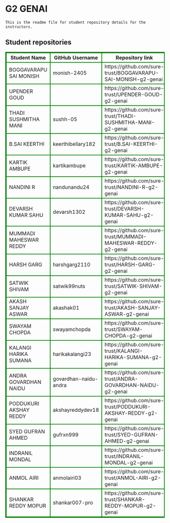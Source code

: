 # G2 GENAI
    This is the readme file for student repository details for the instructors.
## Student repositories 
<table style="border : 2px solid green; width:100%;">
<tr >
<th style="border : 2px solid green;">Student Name</th>
<th style="border : 2px solid green;">GitHub Username</th>
<th style="border : 2px solid green;">Repository link</th>
</tr>
<tr style="border : 2px solid green;">
<td style="border : 2px solid green;">BOGGAVARAPU SAI MONISH</td> 

<td style="border : 2px solid green;">monish-2405</td> 

<td style="border : 2px solid green;">https://github.com/sure-trust/BOGGAVARAPU-SAI-MONISH-g2-genai</td> 
</tr>

<tr style="border : 2px solid green;">
<td style="border : 2px solid green;">UPENDER GOUD</td> 

<td style="border : 2px solid green;"></td> 

<td style="border : 2px solid green;">https://github.com/sure-trust/UPENDER-GOUD-g2-genai</td> 
</tr>

<tr style="border : 2px solid green;">
<td style="border : 2px solid green;">THADI SUSHMITHA MANI</td> 

<td style="border : 2px solid green;">sushh-05</td> 

<td style="border : 2px solid green;">https://github.com/sure-trust/THADI-SUSHMITHA-MANI-g2-genai</td> 
</tr>

<tr style="border : 2px solid green;">
<td style="border : 2px solid green;">B.SAI KEERTHI</td> 

<td style="border : 2px solid green;">keerthibellary182</td> 

<td style="border : 2px solid green;">https://github.com/sure-trust/B.SAI-KEERTHI-g2-genai</td> 
</tr>

<tr style="border : 2px solid green;">
<td style="border : 2px solid green;">KARTIK AMBUPE</td> 

<td style="border : 2px solid green;">kartikambupe</td> 

<td style="border : 2px solid green;">https://github.com/sure-trust/KARTIK-AMBUPE-g2-genai</td> 
</tr>

<tr style="border : 2px solid green;">
<td style="border : 2px solid green;">NANDINI R</td> 

<td style="border : 2px solid green;">nandunandu24</td> 

<td style="border : 2px solid green;">https://github.com/sure-trust/NANDINI-R-g2-genai</td> 
</tr>

<tr style="border : 2px solid green;">
<td style="border : 2px solid green;">DEVARSH KUMAR SAHU</td> 

<td style="border : 2px solid green;">devarsh1302</td> 

<td style="border : 2px solid green;">https://github.com/sure-trust/DEVARSH-KUMAR-SAHU-g2-genai</td> 
</tr>

<tr style="border : 2px solid green;">
<td style="border : 2px solid green;">MUMMADI MAHESWAR REDDY</td> 

<td style="border : 2px solid green;"></td> 

<td style="border : 2px solid green;">https://github.com/sure-trust/MUMMADI-MAHESWAR-REDDY-g2-genai</td> 
</tr>

<tr style="border : 2px solid green;">
<td style="border : 2px solid green;">HARSH GARG</td> 

<td style="border : 2px solid green;">harshgarg2110</td> 

<td style="border : 2px solid green;">https://github.com/sure-trust/HARSH-GARG-g2-genai</td> 
</tr>

<tr style="border : 2px solid green;">
<td style="border : 2px solid green;">SATWIK SHIVAM</td> 

<td style="border : 2px solid green;">satwik99nuts</td> 

<td style="border : 2px solid green;">https://github.com/sure-trust/SATWIK-SHIVAM-g2-genai</td> 
</tr>

<tr style="border : 2px solid green;">
<td style="border : 2px solid green;">AKASH SANJAY ASWAR</td> 

<td style="border : 2px solid green;">akashak01</td> 

<td style="border : 2px solid green;">https://github.com/sure-trust/AKASH-SANJAY-ASWAR-g2-genai</td> 
</tr>

<tr style="border : 2px solid green;">
<td style="border : 2px solid green;">SWAYAM CHOPDA</td> 

<td style="border : 2px solid green;">swayamchopda</td> 

<td style="border : 2px solid green;">https://github.com/sure-trust/SWAYAM-CHOPDA-g2-genai</td> 
</tr>

<tr style="border : 2px solid green;">
<td style="border : 2px solid green;">KALANGI HARIKA SUMANA</td> 

<td style="border : 2px solid green;">harikakalangi23</td> 

<td style="border : 2px solid green;">https://github.com/sure-trust/KALANGI-HARIKA-SUMANA-g2-genai</td> 
</tr>

<tr style="border : 2px solid green;">
<td style="border : 2px solid green;">ANDRA GOVARDHAN NAIDU</td> 

<td style="border : 2px solid green;">govardhan-naidu-andra</td> 

<td style="border : 2px solid green;">https://github.com/sure-trust/ANDRA-GOVARDHAN-NAIDU-g2-genai</td> 
</tr>

<tr style="border : 2px solid green;">
<td style="border : 2px solid green;">PODDUKURI AKSHAY REDDY</td> 

<td style="border : 2px solid green;">akshayreddydev18</td> 

<td style="border : 2px solid green;">https://github.com/sure-trust/PODDUKURI-AKSHAY-REDDY-g2-genai</td> 
</tr>

<tr style="border : 2px solid green;">
<td style="border : 2px solid green;">SYED GUFRAN AHMED</td> 

<td style="border : 2px solid green;">gufrxn999</td> 

<td style="border : 2px solid green;">https://github.com/sure-trust/SYED-GUFRAN-AHMED-g2-genai</td> 
</tr>

<tr style="border : 2px solid green;">
<td style="border : 2px solid green;">INDRANIL MONDAL</td> 

<td style="border : 2px solid green;"></td> 

<td style="border : 2px solid green;">https://github.com/sure-trust/INDRANIL-MONDAL-g2-genai</td> 
</tr>

<tr style="border : 2px solid green;">
<td style="border : 2px solid green;">ANMOL AIRI</td> 

<td style="border : 2px solid green;">anmolairi03</td> 

<td style="border : 2px solid green;">https://github.com/sure-trust/ANMOL-AIRI-g2-genai</td> 
</tr>

<tr style="border : 2px solid green;">
<td style="border : 2px solid green;">SHANKAR REDDY MOPUR</td> 

<td style="border : 2px solid green;">shankar007-pro</td> 

<td style="border : 2px solid green;">https://github.com/sure-trust/SHANKAR-REDDY-MOPUR-g2-genai</td> 
</tr>
